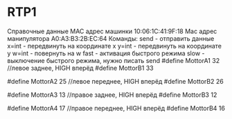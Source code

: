 # RTP1
Справочные данные
MAC адрес машинки 10:06:1C:41:9F:18
Mac адрес манипулятора A0:A3:B3:2B:EC:64
Команды:
	send - отправить данные
	x=int - передвинуть на координате x
	y=int - передвинуть на координате y
	w=int - повернуть на w
	fast - активация быстрого режима 
	slow - выключение быстрого режима, нужно писать send
#define MottorA1 32 //левое заднее, HIGH вперёд
#define MottorB1 33 

#define MottorA2 25 //левое переднее, HIGH вперёд
#define MottorB2 26

#define MottorA3 13 //правое заднее, HIGH вперёд
#define MottorB3 12

#define MottorA4 17 //правое переднее, HIGH вперёд
#define MottorB4 16